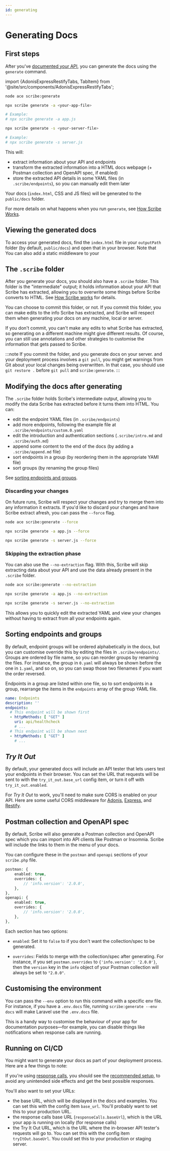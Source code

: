 ```yaml
---
id: generating
---
```


# Generating Docs

## First steps
After you've [documented your API](/nodejs/documenting), you can generate the docs using the `generate` command.

import {AdonisExpressRestifyTabs, TabItem} from '@site/src/components/AdonisExpressRestifyTabs';

<AdonisExpressRestifyTabs>
<TabItem value="adonis">

```sh
node ace scribe:generate
```

</TabItem>
<TabItem value="express">

```sh
npx scribe generate -a <your-app-file>

# Example:
# npx scribe generate -a app.js
```

</TabItem>

<TabItem value="restify">

```sh
npx scribe generate -s <your-server-file>

# Example:
# npx scribe generate -s server.js
```

</TabItem>
</AdonisExpressRestifyTabs>

This will:
- extract information about your API and endpoints
- transform the extracted information into a HTML docs webpage (+ Postman collection and OpenAPI spec, if enabled) 
- store the extracted API details in some YAML files (in `.scribe/endpoints`), so you can manually edit them later

Your docs (`index.html`, CSS and JS files) will be generated to the `public/docs` folder.

For more details on what happens when you run `generate`, see [How Scribe Works](/nodejs/architecture).

## Viewing the generated docs
To access your generated docs, find the `index.html` file in your `outputPath` folder (by default, `public/docs`) and open that in your browser. Note that You can also add a static middleware to your 

## The `.scribe` folder
After you generate your docs, you should also have a `.scribe` folder. This folder is the "intermediate" output; it holds information about your API that Scribe has extracted, allowing you to overwrite some things before Scribe converts to HTML. See [How Scribe works](/nodejs/architecture#the-scribe-folder) for details.

You can choose to commit this folder, or not. If you commit this folder, you can make edits to the info Scribe has extracted, and Scribe will respect them when generating your docs on any machine, local or server.

If you don't commit, you can't make any edits to what Scribe has extracted, so generating on a different machine might give different results. Of course, you can still use annotations and other strategies to customise the information that gets passed to Scribe.

:::note
If you commit the folder, and you generate docs on your server. and your deployment process involves a `git pull`, you might get warnings from Git about your local changes being overwritten. In that case, you should use `git restore .` before `git pull` and `scribe:generate`.
:::

## Modifying the docs after generating
The `.scribe` folder holds Scribe's intermediate output, allowing you to modify the data Scribe has extracted before it turns them into HTML. You can:
- edit the endpoint YAML files (in `.scribe/endpoints`)
- add more endpoints, following the example file at `.scribe/endpoints/custom.0.yaml`
- edit the introduction and authentication sections (`.scribe/intro.md` and `.scribe/auth.md`)
- append some content to the end of the docs (by adding a `.scribe/append.md` file)
- sort endpoints in a group (by reordering them in the appropriate YAMl file)
- sort groups (by renaming the group files)

See [sorting endpoints and groups](#sorting-endpoints-and-groups).
  
### Discarding your changes
On future runs, Scribe will respect your changes and try to merge them into any information it extracts. If you'd like to discard your changes and have Scribe extract afresh, you can pass the `--force` flag.

<AdonisExpressRestifyTabs>
<TabItem value="adonis">

```sh
node ace scribe:generate --force
```

</TabItem>
<TabItem value="express">

```sh
npx scribe generate -a app.js --force
```

</TabItem>

<TabItem value="restify">

```sh
npx scribe generate -s server.js --force
```

</TabItem>
</AdonisExpressRestifyTabs>

### Skipping the extraction phase
You can also use the `--no-extraction` flag. With this, Scribe will skip extracting data about your API and use the data already present in the `.scribe` folder.

<AdonisExpressRestifyTabs>
<TabItem value="adonis">

```sh
node ace scribe:generate --no-extraction
```

</TabItem>
<TabItem value="express">

```sh
npx scribe generate -a app.js --no-extraction
```

</TabItem>

<TabItem value="restify">

```sh
npx scribe generate -s server.js --no-extraction
```

</TabItem>
</AdonisExpressRestifyTabs>

This allows you to quickly edit the extracted YAML and view your changes without having to extract from all your endpoints again.

## Sorting endpoints and groups
By default, endpoint groups will be ordered alphabetically in the docs, but you can customise override this by editing the files in `.scribe/endpoints/`. Groups are ordered by file name, so you can reorder groups by renaming the files. For instance, the group in `0.yaml` will always be shown before the one in `1.yaml`, and so on, so you can swap those two filenames if you want the order reversed.

Endpoints in a group are listed within one file, so to sort endpoints in a group, rearrange the items in the `endpoints` array of the group YAML file.

```yaml title=.scribe/endpoints/0.yaml
name: Endpoints
description: ''
endpoints:
  # This endpoint will be shown first
  - httpMethods: [ "GET" ]
    uri: api/healthcheck
    # ...
  # This endpoint will be shown next
  - httpMethods: [ "GET" ]
    # ...
```


## _Try It Out_
By default, your generated docs will include an API tester that lets users test your endpoints in their browser. You can set the URL that requests will be sent to with the `try_it_out.base_url` config item, or turn it off with `try_it_out.enabled`.

For _Try It Out_ to work, you'll need to make sure CORS is enabled on your API. Here are some useful CORS middleware for [Adonis](https://legacy.adonisjs.com/docs/4.1/cors), [Express](http://expressjs.com/en/resources/middleware/cors.html), and [Restify](https://www.npmjs.com/package/restify-cors-middleware).

## Postman collection and OpenAPI spec
By default, Scribe will also generate a Postman collection and OpenAPI spec which you can import into API clients like Postman or Insomnia. Scribe will include the links to them in the menu of your docs.

You can configure these in the `postman` and `openapi` sections of your `scribe.php` file. 

```php title=.scribe.config.js
postman: {
    enabled: true,
    overrides: {
        // 'info.version': '2.0.0',
    },
},
openapi: {
    enabled: true,
    overrides: {
        // 'info.version': '2.0.0',
    },
},
```

Each section has two options:
- `enabled`: Set it to `false` to if you don't want the collection/spec to be generated.

- `overrides`: Fields to merge with the collection/spec after generating. For instance, if you set `postman.overrides` to `{'info.version': '2.0.0'}`, then the `version` key in the `info` object of your Postman collection will always be set to `"2.0.0"`.


## Customising the environment
You can pass the `--env` option to run this command with a specific env file. For instance, if you have a `.env.docs` file, running `scribe:generate --env docs` will make Laravel use the `.env.docs` file.

This is a handy way to customise the behaviour of your app for documentation purposes—for example, you can disable things like notifications when response calls are running.

## Running on CI/CD
You might want to generate your docs as part of your deployment process. Here are a few things to note:

If you're using [response calls](./documenting/responses#response-calls), you should see the [recommended setup](./documenting/responses#recommendations), to avoid any unintended side effects and get the best possible responses.

You'll also want to set your URLs:
- the base URL, which will be displayed in the docs and examples. You can set this with the config item `base_url`. You'll probably want to set this to your production URL.
- the response calls base URL (`responseCalls.baseUrl`), which is the URL your app is running on locally (for response calls)
- the Try It Out URL, which is the URL where the in-browser API tester's requests will go to. You can set this with the config item `tryItOut.baseUrl`. You could set this to your production or staging server.
